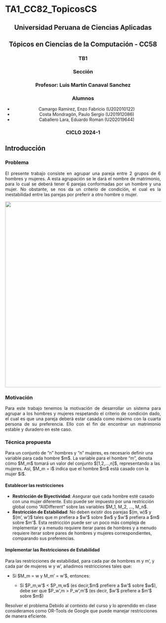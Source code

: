 # TA1_CC82_TopicosCS

 <h2 align="center">Universidad Peruana de Ciencias Aplicadas</h2>
<h2 align="center">Tópicos en Ciencias de la Computación - CC58</h2>
 
<h3 align="center"> TB1</h3>
 
<h3 align="center"> Sección</h3>
<h3 align="center"> Profesor: Luis Martín Canaval Sanchez</h3>
<h3 align="center"> Alumnos</h3>
 <ul>
   <li align="center">Camargo Ramírez, Enzo Fabricio (U202010122)</li>
   <li align="center">Costa Mondragón, Paulo Sergio (U201912086)</li>
   <li align="center">Caballero Lara, Eduardo Roman (U202019644)</li>
 </ul>
 
 
 <h3 align="center">CICLO 2024-1</h3>


## Introducción
### Problema
<p align="justify">
El presente trabajo consiste en agrupar una pareja entre 2 grupos de 6 hombres y mujeres. A esta agrupación se le dará el nombre de matrimonio, para lo cual se deberá tener 6 parejas conformadas por un hombre y una mujer. No obstante, se nos da un criterio de condición, el cual es la inestabilidad entre las parejas por preferir a otro hombre o mujer.
 </p>
<p align="center">
<img width="600" src="https://github.com/PSCostaM/TA1_CC82_TopicosCS/assets/48858434/dcadf064-99d3-425d-b632-e5ab98e7e144">
</p>

### Motivación

<p align="justify">
 Para este trabajo tenemos la motivación de desarrollar un sistema para agrupar a los hombres y mujeres respetando el criterio de condición dado, el cual es que una pareja deberá estar casada como máximo con la cuarta persona de su preferencia. Ello con el fin de encontrar un matrimonio estable y duradero en este caso.
</p>

### Técnica propuesta

<p align="justifiy">
Para un conjunto de “n” hombres y “n” mujeres, es necesario definir una variable para cada hombre $m$. La variable para el hombre “m”, denota cómo $M_m$ tomará un valor del conjunto $[1,2,...,n]$, representando a las mujeres. Así, $M_m = i$ indica que el hombre $m$ está casado con la mujer $i$.
</p>

#### Establecer las restricciones
<p align="justify">
<ul>
<li><b>Restricción de Biyectividad</b>: Asegurar que cada hombre esté casado con una mujer diferente. Esto puede ser impuesto por una restricción global como “AllDifferent” sobre las variables $M_1, M_2, …, M_n$.</li>
<li><b>Restricción de Estabilidad</b>: No deben existir dos parejas $(m, w)$ y $(m’, w’)$  tales que m prefiera a $w’$ sobre $w$ y $w’$ prefiera a $m$ sobre $m'$. Esta restricción puede ser un poco más compleja de implementar y a menudo requiere iterar pares de hombres y a menudo requiere iterar sobre pares de hombres y mujeres correspondientes, comparando sus preferencias.
 </li>
 </ul>
</p>

#### Implementar las Restricciones de Estabilidad
<p>
Para las restricciones de estabilidad, para cada par de hombres m y m’, y cada par de mujeres w y w’, añadimos restricciones tales que:
 <ul>
<li>Si $M_m = w y M_m’ = w’$, entonces:</li>
<ul>
<li>Si $P_m,w’$ < $P_m,w$ (es decir,$m$ prefiere a $w’$ sobre $w$), debe ser que $P_w’,m > P_w’,m’$ (es decir, $w’$ prefiere a $m’$ sobre $m$)</li>
</ul>
 </ul>
Resolver el problema
Debido al contexto del curso y lo aprendido en clase consideramos como OR-Tools de Google que puede manejar restricciones de manera eficiente. 
</p>

